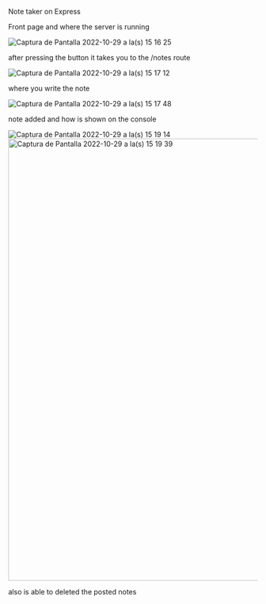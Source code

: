 Note taker on Express

Front page and where the server is running


![Captura de Pantalla 2022-10-29 a la(s) 15 16 25](https://user-images.githubusercontent.com/104468646/198850915-f8ceb4b0-859d-4aab-ba94-840edad5d5d9.png)




after pressing the button it takes you to the /notes route 

![Captura de Pantalla 2022-10-29 a la(s) 15 17 12](https://user-images.githubusercontent.com/104468646/198850932-b1ae23cc-9f55-4780-8083-90eb41bbe3f4.png)


where you write the note 

![Captura de Pantalla 2022-10-29 a la(s) 15 17 48](https://user-images.githubusercontent.com/104468646/198850949-d68f15e8-cddf-41cd-9cae-c08f1fdd7249.png)

note added and how is shown on the console 

![Captura de Pantalla 2022-10-29 a la(s) 15 19 14](https://user-images.githubusercontent.com/104468646/198850980-7c7bf32b-09d8-4a5f-b75d-177f36f14a17.png)
<img width="891" alt="Captura de Pantalla 2022-10-29 a la(s) 15 19 39" src="https://user-images.githubusercontent.com/104468646/198850985-da1069d4-2d59-4600-a3a9-da6f751939a0.png">


also is able to deleted the posted notes 

